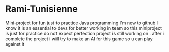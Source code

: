 # Rami-Tunisienne
Mini-project for fun just to practice Java programming
I'm new to github I know it is an essential to devs for better working in team so this miniproject is just for practice
do not expect perfection project is still working on .
after i complete the project i will try to make an AI for this game so u can play against it 
